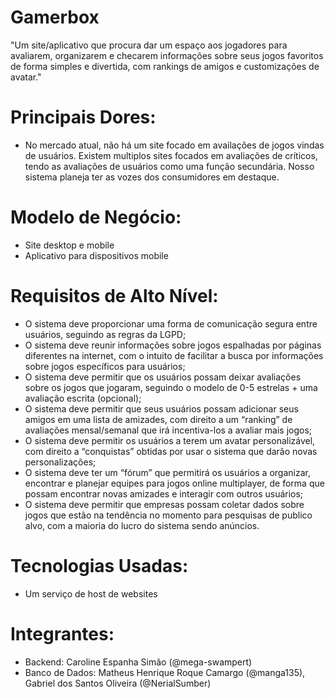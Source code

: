 # Gamerbox

"Um site/aplicativo que procura dar um espaço aos jogadores para avaliarem, organizarem e checarem informações sobre seus jogos favoritos de forma simples e divertida, com rankings de amigos e customizações de avatar."

# Principais Dores:
- No mercado atual, não há um site focado em availações de jogos vindas de usuários. Existem multiplos sites focados em avaliações de críticos, tendo as avaliações de usuários como uma função secundária. Nosso sistema planeja ter as vozes dos consumidores em destaque.

# Modelo de Negócio:
- Site desktop e mobile
- Aplicativo para dispositivos mobile

# Requisitos de Alto Nível:
- O sistema deve proporcionar uma forma de comunicação segura entre usuários, seguindo as regras da LGPD;
- O sistema deve reunir informações sobre jogos espalhadas por páginas diferentes na internet, com o intuito de facilitar a busca por informações sobre jogos específicos para usuários;
- O sistema deve permitir que os usuários possam deixar avaliações sobre os jogos que jogaram, seguindo o modelo de 0-5 estrelas + uma avaliação escrita (opcional);
- O sistema deve permitir que seus usuários possam adicionar seus amigos em uma lista de amizades, com direito a um “ranking” de avaliações mensal/semanal que irá incentiva-los a avaliar mais jogos;
- O sistema deve permitir os usuários a terem um avatar personalizável, com direito a “conquistas” obtidas por usar o sistema que darão novas personalizações;
- O sistema deve ter um “fórum” que permitirá os usuários a organizar, encontrar e planejar equipes para jogos online multiplayer, de forma que possam encontrar novas amizades e interagir com outros usuários;
- O sistema deve permitir que empresas possam coletar dados sobre jogos que estão na tendência no momento para pesquisas de publico alvo, com a maioria do lucro do sistema sendo anúncios.


# Tecnologias Usadas: 
- Um serviço de host de websites

# Integrantes:
- Backend: Caroline Espanha Simão (@mega-swampert)
- Banco de Dados: Matheus Henrique Roque Camargo (@manga135), Gabriel dos Santos Oliveira (@NerialSumber)
